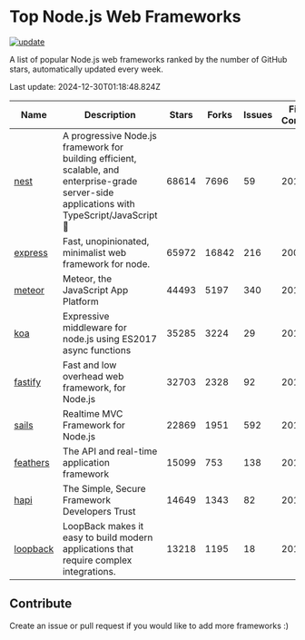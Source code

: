 # Top Node.js Web Frameworks

[![update](https://github.com/sunnysid3up/nodejs-web-frameworks/actions/workflows/update.yml/badge.svg)](https://github.com/sunnysid3up/nodejs-web-frameworks/actions/workflows/update.yml)

A list of popular Node.js web frameworks ranked by the number of GitHub stars, automatically updated every week.

Last update: 2024-12-30T01:18:48.824Z

| Name          | Description          | Stars                     | Forks          | Issues               | First Commit        | Last Commit         | Language          |
|---------------|----------------------|---------------------------|----------------|----------------------|---------------------|---------------------|-------------------|
| [nest](https://github.com/nestjs/nest) | A progressive Node.js framework for building efficient, scalable, and enterprise-grade server-side applications with TypeScript/JavaScript 🚀 | 68614 | 7696 | 59 | 2017 | 2024-12-30 | TS |
| [express](https://github.com/expressjs/express) | Fast, unopinionated, minimalist web framework for node. | 65972 | 16842 | 216 | 2009 | 2024-12-29 | JS |
| [meteor](https://github.com/meteor/meteor) | Meteor, the JavaScript App Platform | 44493 | 5197 | 340 | 2012 | 2024-12-29 | JS |
| [koa](https://github.com/koajs/koa) | Expressive middleware for node.js using ES2017 async functions | 35285 | 3224 | 29 | 2013 | 2024-12-29 | JS |
| [fastify](https://github.com/fastify/fastify) | Fast and low overhead web framework, for Node.js | 32703 | 2328 | 92 | 2016 | 2024-12-29 | JS |
| [sails](https://github.com/balderdashy/sails) | Realtime MVC Framework for Node.js | 22869 | 1951 | 592 | 2012 | 2024-12-29 | JS |
| [feathers](https://github.com/feathersjs/feathers) | The API and real-time application framework | 15099 | 753 | 138 | 2011 | 2024-12-29 | TS |
| [hapi](https://github.com/hapijs/hapi) | The Simple, Secure Framework Developers Trust | 14649 | 1343 | 82 | 2011 | 2024-12-29 | JS |
| [loopback](https://github.com/strongloop/loopback) | LoopBack makes it easy to build modern applications that require complex integrations. | 13218 | 1195 | 18 | 2013 | 2024-12-27 | JS |

## Contribute 

Create an issue or pull request if you would like to add more frameworks :)